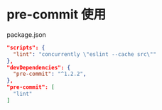 pre-commit 使用
=====

package.json

``` json
"scripts": {
  "lint": "concurrently \"eslint --cache src\""
},
"devDependencies": {
  "pre-commit": "^1.2.2",
},
"pre-commit": [
  "lint"
]
```